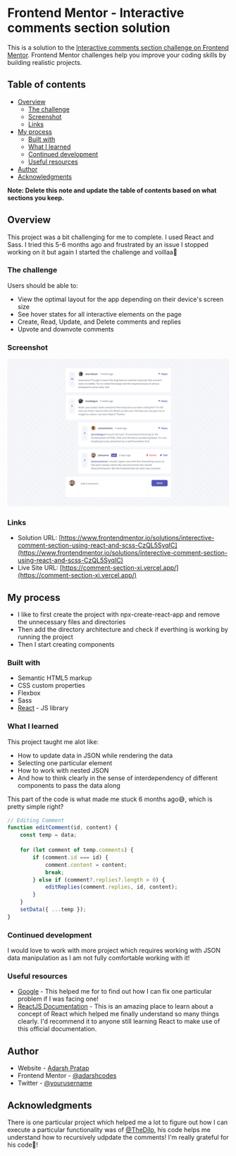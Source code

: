 # Frontend Mentor - Interactive comments section solution

This is a solution to the [Interactive comments section challenge on Frontend Mentor](https://www.frontendmentor.io/challenges/interactive-comments-section-iG1RugEG9). Frontend Mentor challenges help you improve your coding skills by building realistic projects.

## Table of contents

- [Overview](#overview)
  - [The challenge](#the-challenge)
  - [Screenshot](#screenshot)
  - [Links](#links)
- [My process](#my-process)
  - [Built with](#built-with)
  - [What I learned](#what-i-learned)
  - [Continued development](#continued-development)
  - [Useful resources](#useful-resources)
- [Author](#author)
- [Acknowledgments](#acknowledgments)

**Note: Delete this note and update the table of contents based on what sections you keep.**

## Overview

This project was a bit challenging for me to complete. I used React and Sass. I tried this 5-6 months ago and frustrated by an issue I stopped working on it but again I started the challenge and voillaa🚀

### The challenge

Users should be able to:

- View the optimal layout for the app depending on their device's screen size
- See hover states for all interactive elements on the page
- Create, Read, Update, and Delete comments and replies
- Upvote and downvote comments

### Screenshot

![](./screenshot.png)

### Links

- Solution URL: [https://www.frontendmentor.io/solutions/interective-comment-section-using-react-and-scss-CzQL5SyqIC](https://www.frontendmentor.io/solutions/interective-comment-section-using-react-and-scss-CzQL5SyqIC)
- Live Site URL: [https://comment-section-xi.vercel.app/](https://comment-section-xi.vercel.app/)

## My process

- I like to first create the project with npx-create-react-app and remove the unnecessary files and directories
- Then add the directory architecture and check if everthing is working by running the project
- Then I start creating components

### Built with

- Semantic HTML5 markup
- CSS custom properties
- Flexbox
- Sass
- [React](https://reactjs.org/) - JS library

### What I learned

This project taught me alot like:

- How to update data in JSON while rendering the data
- Selecting one particular element
- How to work with nested JSON
- And how to think clearly in the sense of interdependency of different components to pass the data along

This part of the code is what made me stuck 6 months ago😅, which is pretty simple right?

```js
// Editing Comment
function editComment(id, content) {
	const temp = data;

	for (let comment of temp.comments) {
		if (comment.id === id) {
			comment.content = content;
			break;
		} else if (comment?.replies?.length > 0) {
			editReplies(comment.replies, id, content);
		}
	}
	setData({ ...temp });
}
```

### Continued development

I would love to work with more project which requires working with JSON data manipulation as I am not fully comfortable working with it!

### Useful resources

- [Google](https://www.google.com) - This helped me for to find out how I can fix one particular problem if I was facing one!
- [ReactJS Documentation](https://reactjs.org/) - This is an amazing place to learn about a concept of React which helped me finally understand so many things clearly. I'd recommend it to anyone still learning React to make use of this official documentation.

## Author

- Website - [Adarsh Pratap](https://www.github.com/adarshcodes)
- Frontend Mentor - [@adarshcodes](https://www.frontendmentor.io/profile/adarshcodes)
- Twitter - [@yourusername](https://www.twitter.com/ideallyAdarsh)

## Acknowledgments

There is one particular project which helped me a lot to figure out how I can execute a particular functionality was of [@TheDilp](https://www.frontendmentor.io/profile/TheDilp), his code helps me understand how to recursively udpdate the comments! I'm really grateful for his code🙏!
